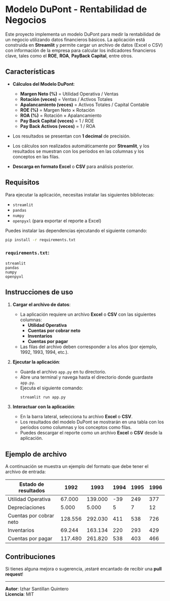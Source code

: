
# Modelo DuPont - Rentabilidad de Negocios

Este proyecto implementa un modelo DuPont para medir la rentabilidad de un negocio utilizando datos financieros básicos. La aplicación está construida en **Streamlit** y permite cargar un archivo de datos (Excel o CSV) con información de la empresa para calcular los indicadores financieros clave, tales como el **ROE**, **ROA**, **PayBack Capital**, entre otros.

## Características

- **Cálculos del Modelo DuPont**:
  - **Margen Neto (%)** = Utilidad Operativa / Ventas
  - **Rotación (veces)** = Ventas / Activos Totales
  - **Apalancamiento (veces)** = Activos Totales / Capital Contable
  - **ROE (%)** = Margen Neto × Rotación
  - **ROA (%)** = Rotación × Apalancamiento
  - **Pay Back Capital (veces)** = 1 / ROE
  - **Pay Back Activos (veces)** = 1 / ROA

- Los resultados se presentan con **1 decimal** de precisión.
- Los cálculos son realizados automáticamente por **Streamlit**, y los resultados se muestran con los períodos en las columnas y los conceptos en las filas.
- **Descarga en formato Excel** o **CSV** para análisis posterior.

## Requisitos

Para ejecutar la aplicación, necesitas instalar las siguientes bibliotecas:

- `streamlit`
- `pandas`
- `numpy`
- `openpyxl` (para exportar el reporte a Excel)

Puedes instalar las dependencias ejecutando el siguiente comando:

```bash
pip install -r requirements.txt
```

### `requirements.txt`:

```
streamlit
pandas
numpy
openpyxl
```

## Instrucciones de uso

1. **Cargar el archivo de datos**:
   - La aplicación requiere un archivo **Excel** o **CSV** con las siguientes columnas:
     - **Utilidad Operativa**
     - **Cuentas por cobrar neto**
     - **Inventarios**
     - **Cuentas por pagar**
   - Las filas del archivo deben corresponder a los años (por ejemplo, 1992, 1993, 1994, etc.).

2. **Ejecutar la aplicación**:
   - Guarda el archivo `app.py` en tu directorio.
   - Abre una terminal y navega hasta el directorio donde guardaste `app.py`.
   - Ejecuta el siguiente comando:
     ```bash
     streamlit run app.py
     ```

3. **Interactuar con la aplicación**:
   - En la barra lateral, selecciona tu archivo **Excel** o **CSV**.
   - Los resultados del modelo DuPont se mostrarán en una tabla con los períodos como columnas y los conceptos como filas.
   - Puedes descargar el reporte como un archivo **Excel** o **CSV** desde la aplicación.

## Ejemplo de archivo

A continuación se muestra un ejemplo del formato que debe tener el archivo de entrada:

| Estado de resultados      | 1992     | 1993     | 1994  | 1995  | 1996  |
|---------------------------|----------|----------|-------|-------|-------|
| Utilidad Operativa         | 67.000   | 139.000  | -39   | 249   | 377   |
| Depreciaciones             | 5.000    | 5.000    | 5     | 7     | 12    |
| Cuentas por cobrar neto    | 128.556  | 292.030  | 411   | 538   | 726   |
| Inventarios                | 69.244   | 163.134  | 220   | 293   | 429   |
| Cuentas por pagar          | 117.480  | 261.820  | 538   | 403   | 466   |

## Contribuciones

Si tienes alguna mejora o sugerencia, ¡estaré encantado de recibir una **pull request**!

---

**Autor**: Izhar Santillan Quintero  
**Licencia**: MIT

